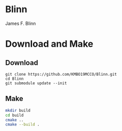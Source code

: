 # Blinn
James F. Blinn


# Download and Make
## Download
```
git clone https://github.com/KMBO19MCCO/Blinn.git
cd Blinn
git submodule update --init
```
 
## Make
```bash
mkdir build
cd build 
cmake ..
cmake --build .
```
